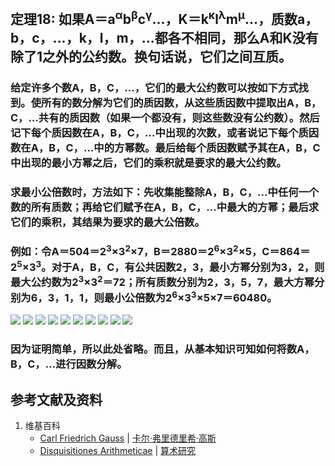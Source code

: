 ## 定理18: 如果A＝a<sup>α</sup>b<sup>β</sup>c<sup>γ</sup>…，K＝k<sup>κ</sup>l<sup>λ</sup>m<sup>μ</sup>…，质数a，b，c，…，k，l，m，…都各不相同，那么A和K没有除了1之外的公约数。换句话说，它们之间互质。 
### 给定许多个数A，B，C，…，它们的最大公约数可以按如下方式找到。使所有的数分解为它们的质因数，从这些质因数中提取出A，B，C，…共有的质因数（如果一个都没有，则这些数没有公约数）。然后记下每个质因数在A，B，C，…中出现的次数，或者说记下每个质因数在A，B，C，…中的方幂数。最后给每个质因数赋予其在A，B，C中出现的最小方幂之后，它们的乘积就是要求的最大公约数。
### 求最小公倍数时，方法如下：先收集能整除A，B，C，…中任何一个数的所有质数；再给它们赋予在A，B，C，…中最大的方幂；最后求它们的乘积，其结果为要求的最大公倍数。
### 例如：令A＝504＝2<sup>3</sup>×3<sup>2</sup>×7，B＝2880＝2<sup>6</sup>×3<sup>2</sup>×5，C＝864＝2<sup>5</sup>×3<sup>3</sup>。对于A，B，C，有公共因数2，3，最小方幂分别为3，2，则最大公约数为2<sup>3</sup>×3<sup>2</sup>＝72；所有质数分别为2，3，5，7，最大方幂分别为6，3，1，1，则最小公倍数为2<sup>6</sup>×3<sup>3</sup>×5×7＝60480。 
![](/images/数论/高斯的算术研究中典型的推演实验/章2/定理18/18-1.jpg)
![](/images/数论/高斯的算术研究中典型的推演实验/章2/定理18/18-2.jpg)
![](/images/数论/高斯的算术研究中典型的推演实验/章2/定理18/18-3.jpg)
![](/images/数论/高斯的算术研究中典型的推演实验/章2/定理18/18-4.jpg)
![](/images/数论/高斯的算术研究中典型的推演实验/章2/定理18/18-5.jpg)
![](/images/数论/高斯的算术研究中典型的推演实验/章2/定理18/18-6.jpg)
![](/images/数论/高斯的算术研究中典型的推演实验/章2/定理18/18-7.jpg)
![](/images/数论/高斯的算术研究中典型的推演实验/章2/定理18/18-8.jpg)
![](/images/数论/高斯的算术研究中典型的推演实验/章2/定理18/18-9.jpg)
![](/images/数论/高斯的算术研究中典型的推演实验/章2/定理18/18-10.jpg)
### 因为证明简单，所以此处省略。而且，从基本知识可知如何将数A，B，C，…进行因数分解。

## 参考文献及资料

1. 维基百科
	- [Carl Friedrich Gauss](https://en.wikipedia.org/wiki/Carl_Friedrich_Gauss) | [卡尔·弗里德里希·高斯](https://zh.wikipedia.org/wiki/%E5%8D%A1%E7%88%BE%C2%B7%E5%BC%97%E9%87%8C%E5%BE%B7%E9%87%8C%E5%B8%8C%C2%B7%E9%AB%98%E6%96%AF) 
	- [Disquisitiones Arithmeticae](https://en.wikipedia.org/wiki/Disquisitiones_Arithmeticae) | [算术研究](https://zh.wikipedia.org/wiki/算术研究) 




